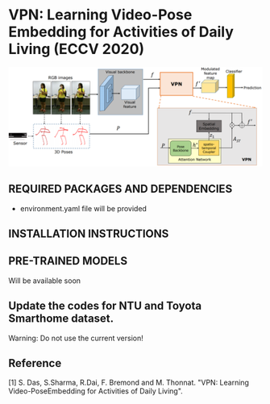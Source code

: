 # VPN: Learning Video-Pose Embedding for Activities of Daily Living (ECCV 2020)
![](image.png)
## REQUIRED PACKAGES AND DEPENDENCIES

* environment.yaml file will be provided

## INSTALLATION INSTRUCTIONS


## PRE-TRAINED MODELS

Will be available soon

## Update the codes for NTU and Toyota Smarthome dataset. 
Warning: Do not use the current version!

## Reference
<a id="1">[1]</a>
S. Das, S.Sharma, R.Dai, F. Bremond and M. Thonnat. "VPN: Learning Video-PoseEmbedding for Activities of Daily Living".
